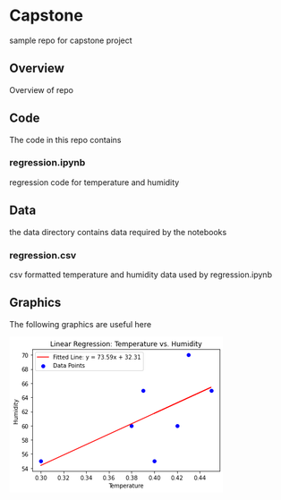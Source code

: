 # Capstone
sample repo for capstone project

## Overview

Overview of repo

## Code

The code in this repo contains

### regression.ipynb

regression code for temperature and humidity

## Data

the data directory contains data required by the notebooks

### regression.csv

csv formatted temperature and humidity data used by regression.ipynb

## Graphics

The following graphics are useful here

![Regression](graphics/regression.png)



